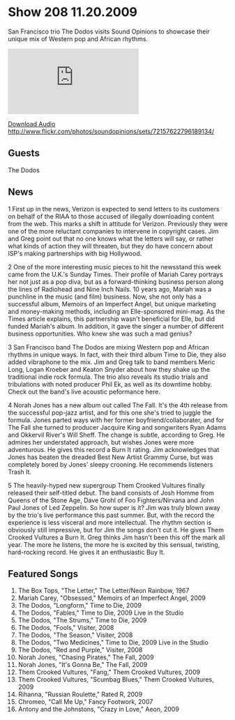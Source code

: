 # Show 208 11.20.2009
San Francisco trio The Dodos visits Sound Opinions to showcase their unique mix of Western pop and African rhythms.

![main image](http://www.soundopinions.org/images/2009/dodos/x.php)

[Download Audio](http://audio.soundopinions.org/streams/2009/11/so_20091120.m3u)
http://www.flickr.com/photos/soundopinions/sets/72157622796189134/

## Guests
The Dodos

## News
1 First up in the news, Verizon is expected to send letters to its customers on behalf of the RIAA to those accused of illegally downloading content from the web. This marks a shift in attitude for Verizon. Previously they were one of the more reluctant companies to intervene in copyright cases. Jim and Greg point out that no one knows what the letters will say, or rather what kinds of action they will threaten, but they do have concern about ISP's making partnerships with big Hollywood.

2 One of the more interesting music pieces to hit the newsstand this week came from the U.K.'s Sunday Times. Their profile of Mariah Carey portrays her not just as a pop diva, but as a forward-thinking business person along the lines of Radiohead and Nine Inch Nails. 10 years ago, Mariah was a punchline in the music (and film) business. Now, she not only has a successful album, Memoirs of an Imperfect Angel, but unique marketing and money-making methods, including an Elle-sponsored mini-mag. As the Times article explains, this partnership wasn't beneficial for Elle, but did funded Mariah's album. In addition, it gave the singer a number of different business opportunities. Who knew she was such a mad genius?

3 San Francisco band The Dodos are mixing Western pop and African rhythms in unique ways. In fact, with their third album Time to Die, they also added vibraphone to the mix. Jim and Greg talk to band members Meric Long, Logan Kroeber and Keaton Snyder about how they shake up the traditional indie rock formula. The trio also reveals its studio trials and tribulations with noted producer Phil Ek, as well as its downtime hobby. Check out the band's live acoustic peformance here.

4 Norah Jones has a new album out called The Fall. It's the 4th release from the successful pop-jazz artist, and for this one she's tried to juggle the formula. Jones parted ways with her former boyfriend/collaborater, and for The Fall she turned to producer Jacquire King and songwriters Ryan Adams and Okkervil River's Will Sheff. The change is subtle, according to Greg. He admires her understated approach, but wishes Jones were more adventurous. He gives this record a Burn It rating. Jim acknowledges that Jones has beaten the dreaded Best New Artist Grammy Curse, but was completely bored by Jones' sleepy crooning. He recommends listeners Trash It.

5 The heavily-hyped new supergroup Them Crooked Vultures finally released their self-titled debut. The band consists of Josh Homme from Queens of the Stone Age, Dave Grohl of Foo Fighters/Nirvana and John Paul Jones of Led Zeppelin. So how super is it? Jim was truly blown away by the trio's live performance this past summer. But, with the record the experience is less visceral and more intellectual. The rhythm section is obviously still impressive, but for Jim the songs don't cut it. He gives Them Crooked Vultures a Burn It. Greg thinks Jim hasn't been this off the mark all year. The more he listens, the more he is excited by this sensual, twisting, hard-rocking record. He gives it an enthusiastic Buy It.

## Featured Songs
1. The Box Tops, "The Letter," The Letter/Neon Rainbow, 1967
2. Mariah Carey, "Obsessed," Memoirs of an Imperfect Angel, 2009
3. The Dodos, "Longform," Time to Die, 2009
4. The Dodos, "Fables," Time to Die, 2009 Live in the Studio
5. The Dodos, "The Strums," Time to Die, 2009
6. The Dodos, "Fools," Visiter, 2008
7. The Dodos, "The Season," Visiter, 2008
8. The Dodos, "Two Medicines," Time to Die, 2009 Live in the Studio
9. The Dodos, "Red and Purple," Visiter, 2008
10. Norah Jones, "Chasing Pirates," The Fall, 2009
11. Norah Jones, "It's Gonna Be," The Fall, 2009
12. Them Crooked Vultures, "Fang," Them Crooked Vultures, 2009
13. Them Crooked Vultures, "Scumbag Blues," Them Crooked Vultures, 2009
14. Rihanna, "Russian Roulette," Rated R, 2009
15. Chromeo, "Call Me Up," Fancy Footwork, 2007
16. Antony and the Johnstons, "Crazy in Love," Aeon, 2009
